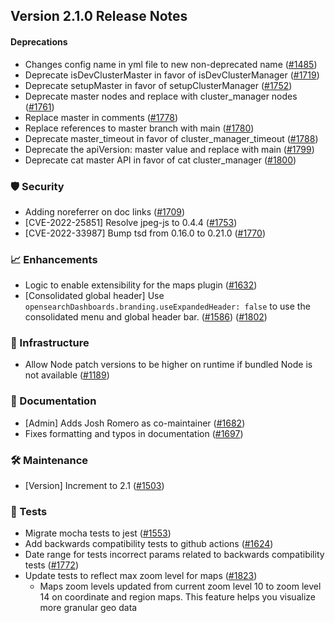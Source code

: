 ## Version 2.1.0 Release Notes

#### Deprecations
* Changes config name in yml file to new non-deprecated name ([#1485](https://github.com/opensearch-project/OpenSearch-Dashboards/pull/1485))
* Deprecate isDevClusterMaster in favor of isDevClusterManager ([#1719](https://github.com/opensearch-project/OpenSearch-Dashboards/pull/1719))
* Deprecate setupMaster in favor of setupClusterManager ([#1752](https://github.com/opensearch-project/OpenSearch-Dashboards/pull/1752))
* Deprecate master nodes and replace with cluster_manager nodes ([#1761](https://github.com/opensearch-project/OpenSearch-Dashboards/pull/1761))
* Replace master in comments ([#1778](https://github.com/opensearch-project/OpenSearch-Dashboards/pull/1778))
* Replace references to master branch with main ([#1780](https://github.com/opensearch-project/OpenSearch-Dashboards/pull/1780))
* Deprecate master_timeout in favor of cluster_manager_timeout ([#1788](https://github.com/opensearch-project/OpenSearch-Dashboards/pull/1788))
* Deprecate the apiVersion: master value and replace with main ([#1799](https://github.com/opensearch-project/OpenSearch-Dashboards/pull/1799))
* Deprecate cat master API in favor of cat cluster_manager ([#1800](https://github.com/opensearch-project/OpenSearch-Dashboards/pull/1800))

### 🛡 Security
* Adding noreferrer on doc links ([#1709](https://github.com/opensearch-project/OpenSearch-Dashboards/pull/1709))
* [CVE-2022-25851] Resolve jpeg-js to 0.4.4 ([#1753](https://github.com/opensearch-project/OpenSearch-Dashboards/pull/1753))
* [CVE-2022-33987] Bump tsd from 0.16.0 to 0.21.0 ([#1770](https://github.com/opensearch-project/OpenSearch-Dashboards/pull/1770))

### 📈 Enhancements
* Logic to enable extensibility for the maps plugin ([#1632](https://github.com/opensearch-project/OpenSearch-Dashboards/pull/1632))
* [Consolidated global header] Use `opensearchDashboards.branding.useExpandedHeader: false` to use the consolidated menu and global header bar. ([#1586](https://github.com/opensearch-project/OpenSearch-Dashboards/pull/1586)) ([#1802](https://github.com/opensearch-project/OpenSearch-Dashboards/pull/1802))

### 🚞 Infrastructure
* Allow Node patch versions to be higher on runtime if bundled Node is not available ([#1189](https://github.com/opensearch-project/OpenSearch-Dashboards/pull/1189))

### 📝 Documentation
* [Admin] Adds Josh Romero as co-maintainer ([#1682](https://github.com/opensearch-project/OpenSearch-Dashboards/pull/1682))
* Fixes formatting and typos in documentation ([#1697](https://github.com/opensearch-project/OpenSearch-Dashboards/pull/1697))

### 🛠 Maintenance
* [Version] Increment to 2.1 ([#1503](https://github.com/opensearch-project/OpenSearch-Dashboards/pull/1503))

### 🔩 Tests
* Migrate mocha tests to jest ([#1553](https://github.com/opensearch-project/OpenSearch-Dashboards/pull/1553))
* Add backwards compatibility tests to github actions ([#1624](https://github.com/opensearch-project/OpenSearch-Dashboards/pull/1624))
* Date range for tests incorrect params related to backwards compatibility tests ([#1772](https://github.com/opensearch-project/OpenSearch-Dashboards/pull/1772))
* Update tests to reflect max zoom level for maps ([#1823](https://github.com/opensearch-project/OpenSearch-Dashboards/pull/1823))
  * Maps zoom levels updated from current zoom level 10 to zoom level 14 on coordinate and region maps. This feature helps you visualize more granular geo data
